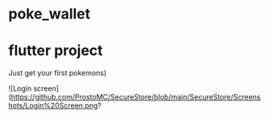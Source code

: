 # poke_wallet

# flutter project

Just get your first pokemons)



![Login screen](https://github.com/ProstoMC/SecureStore/blob/main/SecureStore/Screenshots/Login%20Screen.png?
